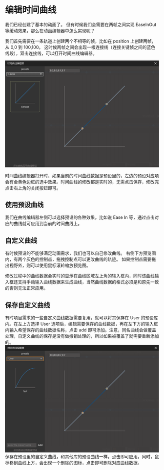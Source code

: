 # 编辑时间曲线

我们已经创建了基本的动画了。
但有时候我们会需要在两帧之间实现 EaseInOut 等缓动效果，那么在动画编辑器中怎么实现呢？

我们首先需要在一条轨道上创建两个不相等的帧，比如在 position 上创建两帧，从 0,0 到 100,100。
这时候两帧之间会出现一根连接线（连接关键帧之间的蓝色线段），双击连接线，可以打开时间曲线编辑器。

![time curve](animation-curve/main.png)

时间曲线编辑器打开时，如果当前的时间曲线数据是预设里的，左边的预设对应项会有金黄色边框的选中效果。时间曲线的修改都是实时的，无需点击保存，修改完点击右上角的关闭按钮即可。

## 使用预设曲线

我们在曲线编辑器左侧可以选择预设的各种效果。比如说 Ease In 等，通过点击对应的曲线就可应用到当前的时间曲线上。

## 自定义曲线

有时候预设的不能够满足动画需求，我们也可以自己修改曲线。
右侧下方预览图内，有两个灰色的控制点，拖拽控制点可以更改曲线的轨迹。
如果控制点需要拖出视野外，则可以使用鼠标滚轮缩放预览图。

修改过程中的曲线数据会实时的显示在曲线区域左上角的输入框内，同时该曲线输入框还支持手动输入曲线数据来生成曲线，当然曲线数据的格式必须是和原先一致的否则无法正常应用。

## 保存自定义曲线
有时项目需求的一些自定义曲线数据需要复用，就可以将其保存在 User 的预设库内。在左上方选择 User 选项后，编辑需要保存的曲线数据，再在左下方的输入框内输入希望保存的曲线数据名称，点击 add 即可添加。注意，同名曲线会做覆盖处理，自定义曲线的保存是没有做撤销处理的，所以如果被覆盖了就需要重新添加的。
![add-curve](animation-curve/add-curve.png)
保存在预设里的自定义曲线，和其他库的预设曲线一样，点击即可应用。同时，鼠标移到曲线上方，会出现一个删除的图标，点击即可删除对应曲线数据。